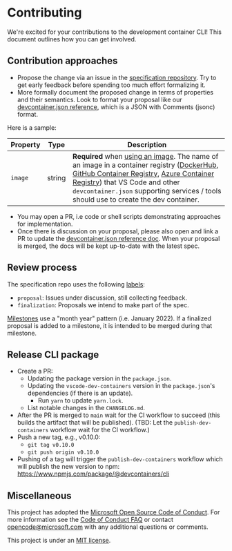 # Contributing

We're excited for your contributions to the development container CLI! This document outlines how you can get involved. 

## Contribution approaches

- Propose the change via an issue in the [specification repository](https://github.com/microsoft/dev-container-spec/issues). Try to get early feedback before spending too much effort formalizing it.
- More formally document the proposed change in terms of properties and their semantics. Look to format your proposal like our [devcontainer.json reference](https://aka.ms/devcontainer.json), which is a JSON with Comments (jsonc) format.

Here is a sample:

| Property | Type | Description |
|----------|------|-------------|
| `image` | string | **Required** when [using an image](/docs/remote/create-dev-container.md#using-an-image-or-dockerfile). The name of an image in a container registry ([DockerHub](https://hub.docker.com), [GitHub Container Registry](https://docs.github.com/packages/guides/about-github-container-registry), [Azure Container Registry](https://azure.microsoft.com/services/container-registry/)) that VS Code and other `devcontainer.json` supporting services / tools should use to create the dev container. |

- You may open a PR, i.e code or shell scripts demonstrating approaches for implementation.
- Once there is discussion on your proposal, please also open and link a PR to update the [devcontainer.json reference doc](https://aka.ms/devcontainer.json). When your proposal is merged, the docs will be kept up-to-date with the latest spec.

## Review process

The specification repo uses the following [labels](https://github.com/microsoft/dev-container-spec/labels):

- `proposal`: Issues under discussion, still collecting feedback.
- `finalization`: Proposals we intend to make part of the spec.

[Milestones](https://github.com/microsoft/dev-container-spec/milestones) use a "month year" pattern (i.e. January 2022). If a finalized proposal is added to a milestone, it is intended to be merged during that milestone.

## Release CLI package

- Create a PR:
	- Updating the package version in the `package.json`.
	- Updating the `vscode-dev-containers` version in the `package.json`'s dependencies (if there is an update).
		- Run `yarn` to update `yarn.lock`.
	- List notable changes in the `CHANGELOG.md`.
- After the PR is merged to `main` wait for the CI workflow to succeed (this builds the artifact that will be published). (TBD: Let the `publish-dev-containers` workflow wait for the CI workflow.)
- Push a new tag, e.g., v0.10.0:
	- `git tag v0.10.0`
	- `git push origin v0.10.0`
- Pushing of a tag will trigger the `publish-dev-containers` workflow which will publish the new version to npm: https://www.npmjs.com/package/@devcontainers/cli

## Miscellaneous

This project has adopted the [Microsoft Open Source Code of Conduct](https://opensource.microsoft.com/codeofconduct/).
For more information see the [Code of Conduct FAQ](https://opensource.microsoft.com/codeofconduct/faq/) or
contact [opencode@microsoft.com](mailto:opencode@microsoft.com) with any additional questions or comments.


This project is under an [MIT license](LICENSE.txt).

